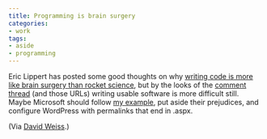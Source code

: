 ```yaml
---
title: Programming is brain surgery
categories:
- work
tags:
- aside
- programming
---
```


Eric Lippert has posted some good thoughts on why [writing code is more like brain surgery than rocket science][1], but by the looks of the [comment thread][2] (and those URLs) writing usable software is more difficult still.  Maybe Microsoft should follow [my example][3], put aside their prejudices, and configure WordPress with permalinks that end in .aspx.

(Via [David Weiss][4].)


   [1]: http://blogs.msdn.com/ericlippert/archive/2006/04/10/571098.aspx
   [2]: http://blogs.msdn.com/ericlippert/archive/2006/04/10/571098.aspx#_ctl0____ctl0____ctl0__ctl0_bcr__ctl0___Comments___Comments__ctl7_NameLink
   [3]: http://hans.gerwitz.com/2006/04/09/wordpress-it-is.html
   [4]: http://davidweiss.blogspot.com/

